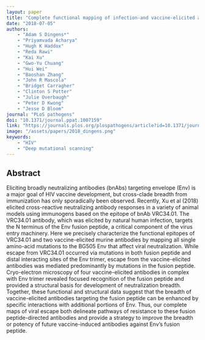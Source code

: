 ```yaml
---
layout: paper
title: "Complete functional mapping of infection-and vaccine-elicited antibodies against the fusion peptide of HIV"
date: "2018-07-05"
authors: 
    - "Adam S Dingens*"
    - "Priyamvada Acharya"
    - "Hugh K Haddox"
    - "Reda Rawi"
    - "Kai Xu"
    - "Gwo-Yu Chuang"
    - "Hui Wei"
    - "Baoshan Zhang"
    - "John R Mascola"
    - "Bridget Carragher"
    - "Clinton S Potter"
    - "Julie Overbaugh"
    - "Peter D Kwong"
    - "Jesse D Bloom"
journal: "PLoS pathogens"
doi: "10.1371/journal.ppat.1007159"
link: "https://journals.plos.org/plospathogens/article?id=10.1371/journal.ppat.1007159"
image: "/assets/papers/2018_dingens.png"
keywords:
    - "HIV"
    - "Deep mutational scanning"
---
```


## Abstract

Eliciting broadly neutralizing antibodies (bnAbs) targeting envelope (Env) is a major goal of HIV vaccine development, but cross-clade breadth from immunization has only sporadically been observed. Recently, Xu et al (2018) elicited cross-reactive neutralizing antibody responses in a variety of animal models using immunogens based on the epitope of bnAb VRC34.01. The VRC34.01 antibody, which was elicited by natural human infection, targets the N terminus of the Env fusion peptide, a critical component of the virus entry machinery. Here we precisely characterize the functional epitopes of VRC34.01 and two vaccine-elicited murine antibodies by mapping all single amino-acid mutations to the BG505 Env that affect viral neutralization. While escape from VRC34.01 occurred via mutations in both fusion peptide and distal interacting sites of the Env trimer, escape from the vaccine-elicited antibodies was mediated predominantly by mutations in the fusion peptide. Cryo-electron microscopy of four vaccine-elicited antibodies in complex with Env trimer revealed focused recognition of the fusion peptide and provided a structural basis for development of neutralization breadth. Together, these functional and structural data suggest that the breadth of vaccine-elicited antibodies targeting the fusion peptide can be enhanced by specific interactions with additional portions of Env. Thus, our complete maps of viral escape both delineate pathways of resistance to these fusion peptide-directed antibodies and provide a strategy to improve the breadth or potency of future vaccine-induced antibodies against Env’s fusion peptide.

